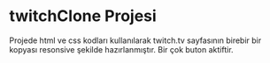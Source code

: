 # twitchClone Projesi

Projede html ve css kodları kullanılarak twitch.tv sayfasının birebir bir kopyası resonsive şekilde hazırlanmıştır. Bir çok buton aktiftir.

